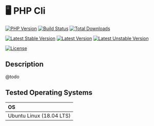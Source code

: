 # 🖥️ PHP Cli

[![PHP Version](https://img.shields.io/packagist/php-v/alecrabbit/php-cli-tools.svg)](https://php.net/)
[![Build Status](https://travis-ci.com/alecrabbit/php-cli-tools.svg?branch=master)](https://travis-ci.com/alecrabbit/php-cli-tools)
[![Total Downloads](https://poser.pugx.org/alecrabbit/php-cli-tools/downloads)](https://packagist.org/packages/alecrabbit/php-cli-tools)

[![Latest Stable Version](https://poser.pugx.org/alecrabbit/php-cli-tools/v/stable)](https://packagist.org/packages/alecrabbit/php-cli-tools)
[![Latest Version](https://img.shields.io/packagist/v/alecrabbit/php-cli-tools.svg)](https://packagist.org/packages/alecrabbit/php-cli-tools)
[![Latest Unstable Version](https://poser.pugx.org/alecrabbit/php-cli-tools/v/unstable)](https://packagist.org/packages/alecrabbit/php-cli-tools)

[![License](https://poser.pugx.org/alecrabbit/php-cli-tools/license)](https://packagist.org/packages/alecrabbit/php-cli-tools)

## Description
@todo

## Tested Operating Systems

| OS                       |
|:-------------------------|
| Ubuntu Linux (18.04 LTS) |

